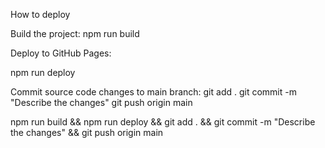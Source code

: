 How to deploy

Build the project:
npm run build

Deploy to GitHub Pages:

npm run deploy

Commit source code changes to main branch:
git add .
git commit -m "Describe the changes"
git push origin main



npm run build && npm run deploy && git add . && git commit -m "Describe the changes" && git push origin main
